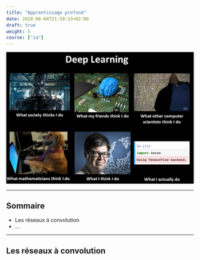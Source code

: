 ```yaml
---
title: "Apprentissage profond"
date: 2018-06-04T21:59:13+02:00
draft: true
weight: 5
course: ["ia"]
---
```


![Deep Learning meme](images/deep_learning_meme_keras.png)

---

## Sommaire

- Les réseaux à convolution
- ...

---

## Les réseaux à convolution
